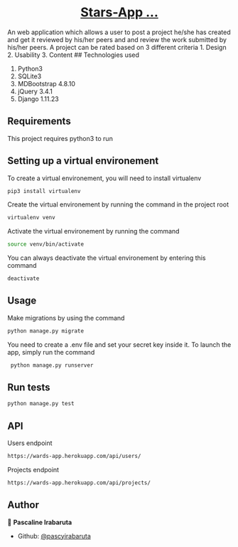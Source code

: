 <p>
<a href="https://wards-app.herokuapp.com/" target="_blank">
  <h1 align="center">Stars-App ...</h1>
</a>
</p>
An web application which allows a user to post a project he/she has created and get it reviewed by his/her peers and
and review the work submitted by his/her peers.
 A project can be rated based on 3 different criteria
1. Design
2. Usability
3. Content
## Technologies used

1. Python3
2. SQLite3
3. MDBootstrap 4.8.10
4. jQuery 3.4.1
5. Django 1.11.23

## Requirements

This project requires python3 to run

## Setting up a virtual environement

To create a virtual environement, you will need to install virtualenv
```sh
pip3 install virtualenv
```

Create the virtual environement by running the command in the project root
```sh
virtualenv venv
```

Activate the virtual environement by running the command
```sh
source venv/bin/activate
```

You can always deactivate the virtual environement by entering this command
```sh
deactivate
```

## Usage

Make migrations by using the command
```sh
python manage.py migrate
```

You need to create a .env file and set your secret key inside it. To launch the app, simply run the command
```sh
 python manage.py runserver
```

## Run tests

```sh
python manage.py test
```

## API
Users endpoint

```sh
https://wards-app.herokuapp.com/api/users/
```
Projects endpoint

```sh
https://wards-app.herokuapp.com/api/projects/
```
## Author

👤 **Pascaline Irabaruta**

* Github: [@pascyirabaruta](https://github.com/pascaline-irbaruta)
